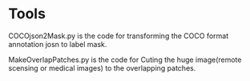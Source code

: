 # Tools
COCOjson2Mask.py is the code for transforming the COCO format annotation josn to label mask.

MakeOverlapPatches.py is the code for Cuting the huge image(remote scensing or medical images) to the overlapping patches.

